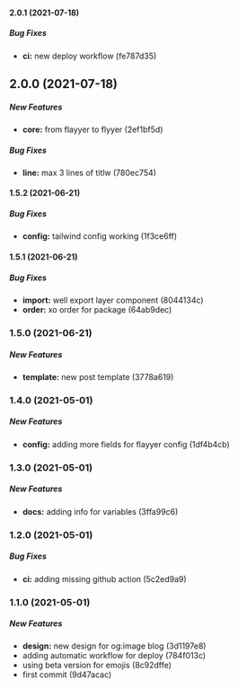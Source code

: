 #### 2.0.1 (2021-07-18)

##### Bug Fixes

* **ci:**  new deploy workflow (fe787d35)

## 2.0.0 (2021-07-18)

##### New Features

* **core:**  from flayyer to flyyer (2ef1bf5d)

##### Bug Fixes

* **line:**  max 3 lines of titlw (780ec754)

#### 1.5.2 (2021-06-21)

##### Bug Fixes

* **config:**  tailwind config working (1f3ce6ff)

#### 1.5.1 (2021-06-21)

##### Bug Fixes

* **import:**  well export layer component (8044134c)
* **order:**  xo order for package (64ab9dec)

### 1.5.0 (2021-06-21)

##### New Features

* **template:**  new post template (3778a619)

### 1.4.0 (2021-05-01)

##### New Features

* **config:**  adding more fields for flayyer config (1df4b4cb)

### 1.3.0 (2021-05-01)

##### New Features

* **docs:**  adding info for variables (3ffa99c6)

### 1.2.0 (2021-05-01)

##### Bug Fixes

* **ci:**  adding missing github action (5c2ed9a9)

### 1.1.0 (2021-05-01)

##### New Features

* **design:**  new design for og\:image blog (3d1197e8)
*  adding automatic workflow for deploy (784f013c)
*  using beta version for emojis (8c92dffe)
*  first commit (9d47acac)

